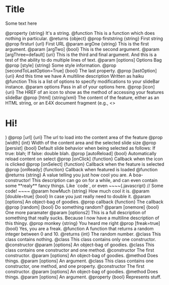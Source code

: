 # Title #

Some text here

<api name="test_property">
@property {string}
It's a string.
</api>

<api name="test">
@function
This is a function which does nothing in particular.
@returns {object}
  @prop firststring {string} First string
  @prop firsturl {url} First URL
@param argOne {string} This is the first argument.
@param [argTwo] {bool} This is the second argument.
@param [argThree=default] {uri}
       This is the third and final argument. And this is
       a test of the ability to do multiple lines of
       text.
@param [options] Options Bag
  @prop [style] {string} Some style information.
  @prop [secondToLastOption=True] {bool} The last property.
  @prop [lastOption] {uri}
        And this time we have
        A multiline description
        Written as haiku
</api>

<api name="append">
@function
This is a list of options to specify modifications to your slideBar instance.
@param options
       Pass in all of your options here.
  @prop [icon] {uri} The HREF of an icon to show as the method of accessing your features slideBar
  @prop [html] {string/xml}
        The content of the feature, either as an HTML string,
        or an E4X document fragment (e.g., <><h1>Hi!</h1></>)
  @prop [url] {uri} The url to load into the content area of the feature
  @prop [width] {int} Width of the content area and the selected slide size
  @prop [persist] {bool}
        Default slide behavior when being selected as follows:
        If true: blah; If false: double blah.
  @prop [autoReload] {bool} Automatically reload content on select
  @prop [onClick] {function} Callback when the icon is clicked
  @prop [onSelect] {function} Callback when the feature is selected
  @prop [onReady] {function} Callback when featured is loaded
</api>

<api name="cool_func">
@function
@returns {string} A value telling you just how cool you are.
A boa-constructor!
This description can go on for a while, and can even contain
some **realy** fancy things. Like `code`, or even
~~~~{.javascript}
// Some code!
~~~~
@param howMuch {string} How much cool it is.
@param [double=true] {bool}
       In case you just really need to double it.
@param [options] An object-bag of goodies.
  @prop callback {function} The callback
  @prop [random] {bool} Do something random?
@param [onemore] {bool} One more paramater
@param [options2]
       This is a full description of something
       that really sucks. Because I now have a multiline
       description of this thingy.
  @prop monkey {string} You heard me right
  @prop [freak=true] {bool}
        Yes, you are a freak.
</api>

<api name="random">
@function
A function that returns a random integer between 0 and 10.
@returns {int} The random number.
</api>

<api name="empty_class">
@class
This class contains nothing.
</api>

<api name="only_one_ctor">
@class
This class contains only one constructor.
<api name="only_one_ctor">
@constructor
@param [options] An object-bag of goodies.
</api>
</api>

<api name="ctor_and_method">
@class
This class contains one constructor and one method.
<api name="ctor_and_method">
@constructor
The first constructor.
@param [options] An object-bag of goodies.
</api>
<api name="a_method">
@method
Does things.
@param [options] An argument.
</api>
</api>

<api name="ctor_and_method_and_prop">
@class
This class contains one constructor, one method, and one property.
<api name="ctor_and_method_and_prop">
@constructor
The first constructor.
@param [options] An object-bag of goodies.
</api>
<api name="a_method">
@method
Does things.
@param [options] An argument.
</api>
<api name="a_property">
@property {bool}
Represents stuff.
</api>
</api>

